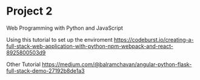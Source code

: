 # Project 2

Web Programming with Python and JavaScript

Using this tutorial to set up the enviroment
https://codeburst.io/creating-a-full-stack-web-application-with-python-npm-webpack-and-react-8925800503d9

Other Tutorial
https://medium.com/@balramchavan/angular-python-flask-full-stack-demo-27192b8de1a3